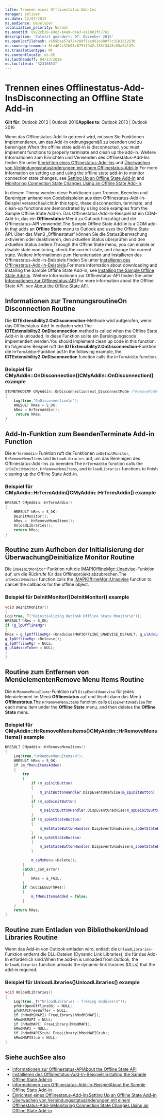 ```yaml
---
title: Trennen eines Offlinestatus-Add-Ins
manager: soliver
ms.date: 12/07/2015
ms.audience: Developer
localization_priority: Normal
ms.assetid: 6922cb38-a9e3-e4a9-d4a3-e11b81fc77e2
description: 'Zuletzt geändert: 07. Dezember 2015'
ms.openlocfilehash: c665bae57a72428df7acd92e080f7c31b131253b
ms.sourcegitcommit: 8fe462c32b91c87911942c188f3445e85a54137c
ms.translationtype: MT
ms.contentlocale: de-DE
ms.lasthandoff: 04/23/2019
ms.locfileid: "32316653"
---
```

# <a name="disconnecting-an-offline-state-add-in"></a><span data-ttu-id="60340-103">Trennen eines Offlinestatus-Add-Ins</span><span class="sxs-lookup"><span data-stu-id="60340-103">Disconnecting an Offline State Add-in</span></span>

<span data-ttu-id="60340-104">**Gilt für**: Outlook 2013 | Outlook 2016</span><span class="sxs-lookup"><span data-stu-id="60340-104">**Applies to**: Outlook 2013 | Outlook 2016</span></span> 
  
<span data-ttu-id="60340-105">Wenn das Offlinestatus-Add-In getrennt wird, müssen Sie Funktionen implementieren, um das Add-In ordnungsgemäß zu beenden und zu bereinigen.</span><span class="sxs-lookup"><span data-stu-id="60340-105">When the offline state add-in is disconnected, you must implement functions to properly terminate and clean up the add-in.</span></span> <span data-ttu-id="60340-106">Weitere Informationen zum Einrichten und Verwenden des Offlinestatus-Add-Ins finden Sie unter [Einrichten eines Offlinestatus-Add-Ins](setting-up-an-offline-state-add-in.md) und [Überwachen von Verbindungsstatusänderungen mit einem Offlinestatus-Add-In](monitoring-connection-state-changes-using-an-offline-state-add-in.md).</span><span class="sxs-lookup"><span data-stu-id="60340-106">For more information on setting up and using the offline state add-in to monitor connection state changes, see [Setting Up an Offline State Add-in](setting-up-an-offline-state-add-in.md) and [Monitoring Connection State Changes Using an Offline State Add-in](monitoring-connection-state-changes-using-an-offline-state-add-in.md).</span></span>
  
<span data-ttu-id="60340-107">In diesem Thema werden diese Funktionen zum Trennen, Beenden und Bereinigen anhand von Codebeispielen aus dem Offlinestatus-Add-In-Beispiel veranschaulicht.</span><span class="sxs-lookup"><span data-stu-id="60340-107">In this topic, these disconnection, terminate, and clean-up functions are demonstrated by using code examples from the Sample Offline State Add-in.</span></span> <span data-ttu-id="60340-108">Das Offlinestatus-Add-In-Beispiel ist ein COM-Add-In, das ein **Offlinestatus**-Menü zu Outlook hinzufügt und die Offlinestatus-API verwendet.</span><span class="sxs-lookup"><span data-stu-id="60340-108">The Sample Offline State Add-in is a COM add-in that adds an **Offline State** menu to Outlook and uses the Offline State API.</span></span> <span data-ttu-id="60340-109">Über das Menü „Offlinestatus“ können Sie die Statusüberwachung aktivieren oder deaktivieren, den aktuellen Status überprüfen und den aktuellen Status ändern.</span><span class="sxs-lookup"><span data-stu-id="60340-109">Through the Offline State menu, you can enable or disable state monitoring, check the current state, and change the current state.</span></span> <span data-ttu-id="60340-110">Weitere Informationen zum Herunterladen und Installieren des Offlinestatus-Add-In-Beispiels finden Sie unter [Installieren des Offlinestatus-Add-In-Beispiels](installing-the-sample-offline-state-add-in.md).</span><span class="sxs-lookup"><span data-stu-id="60340-110">For more information about downloading and installing the Sample Offline State Add-in, see [Installing the Sample Offline State Add-in](installing-the-sample-offline-state-add-in.md).</span></span> <span data-ttu-id="60340-111">Weitere Informationen zur Offlinestatus-API finden Sie unter [Informationen zur Offlinestatus-API](about-the-offline-state-api.md).</span><span class="sxs-lookup"><span data-stu-id="60340-111">For more information about the Offline State API, see [About the Offline State API](about-the-offline-state-api.md).</span></span>
  
## <a name="on-disconnection-routine"></a><span data-ttu-id="60340-112">Informationen zur Trennungsroutine</span><span class="sxs-lookup"><span data-stu-id="60340-112">On Disconnection Routine</span></span>

<span data-ttu-id="60340-113">Die **IDTExtensibility2.OnDisconnection**-Methode wird aufgerufen, wenn das Offlinestatus-Add-In entladen wird.</span><span class="sxs-lookup"><span data-stu-id="60340-113">The **IDTExtensibility2.OnDisconnection** method is called when the Offline State Add-in is unloaded.</span></span> <span data-ttu-id="60340-114">In diese Funktion sollte ein Bereinigungscode implementiert werden.</span><span class="sxs-lookup"><span data-stu-id="60340-114">You should implement clean up code in this function.</span></span> <span data-ttu-id="60340-115">Im folgenden Beispiel ruft die **IDTExtensibility2.OnDisconnection**-Funktion die `HrTermAddin`-Funktion auf.</span><span class="sxs-lookup"><span data-stu-id="60340-115">In the following example, the **IDTExtensibility2.OnDisconnection** function calls the  `HrTermAddin` function.</span></span> 
  
### <a name="cmyaddinondisconnection-example"></a><span data-ttu-id="60340-116">Beispiel für CMyAddin::OnDisconnection()</span><span class="sxs-lookup"><span data-stu-id="60340-116">CMyAddin::OnDisconnection() example</span></span>

```cpp
STDMETHODIMP CMyAddin::OnDisconnection(ext_DisconnectMode /*RemoveMode*/, SAFEARRAY * * /*custom*/) 
{ 
    Log(true,"OnDisconnection\n"); 
    HRESULT hRes = S_OK; 
    hRes = HrTermAddin(); 
     return hRes; 
}
```

## <a name="terminate-add-in-function"></a><span data-ttu-id="60340-117">Add-In-Funktion zum Beenden</span><span class="sxs-lookup"><span data-stu-id="60340-117">Terminate Add-in Function</span></span>

<span data-ttu-id="60340-118">Die `HrTermAddin`-Funktion ruft die Funktionen `inDeInitMonitor`, `HrRemoveMenuItems` und `UnloadLibraries` auf, um das Bereinigen des Offlinestatus-Add-Ins zu beenden.</span><span class="sxs-lookup"><span data-stu-id="60340-118">The  `HrTermAddin` function calls the  `inDeInitMonitor`,  `HrRemoveMenuItems`, and  `UnloadLibraries` functions to finish cleaning up the Offline State Add-in.</span></span> 
  
### <a name="cmyaddinhrtermaddin-example"></a><span data-ttu-id="60340-119">Beispiel für CMyAddin::HrTermAddin()</span><span class="sxs-lookup"><span data-stu-id="60340-119">CMyAddin::HrTermAddin() example</span></span>

```cpp
HRESULT CMyAddin::HrTermAddin() 
{ 
    HRESULT hRes = S_OK; 
    DeInitMonitor(); 
    hRes =  HrRemoveMenuItems(); 
    UnloadLibraries(); 
    return hRes; 
}
```

## <a name="deinitialize-monitor-routine"></a><span data-ttu-id="60340-120">Routine zum Aufheben der Initialisierung der Überwachung</span><span class="sxs-lookup"><span data-stu-id="60340-120">Deinitialize Monitor Routine</span></span>

<span data-ttu-id="60340-121">Die `inDeInitMonitor`-Funktion ruft die [IMAPIOfflineMgr::Unadvise](imapiofflinemgr-unadvise.md)-Funktion auf, um die Rückrufe für das Offlineprojekt abzubrechen.</span><span class="sxs-lookup"><span data-stu-id="60340-121">The  `inDeInitMonitor` function calls the [IMAPIOfflineMgr::Unadvise](imapiofflinemgr-unadvise.md) function to cancel the callbacks for the offline object.</span></span> 
  
### <a name="deinitmonitor-example"></a><span data-ttu-id="60340-122">Beispiel für DeInitMonitor()</span><span class="sxs-lookup"><span data-stu-id="60340-122">DeInitMonitor() example</span></span>

```cpp
void DeInitMonitor() 
{ 
Log(true,_T("Deinitializing Outlook Offline State Monitor\n")); 
HRESULT hRes = S_OK; 
if (g_lpOfflineMgr) 
{ 
hRes = g_lpOfflineMgr->Unadvise(MAPIOFFLINE_UNADVISE_DEFAULT, g_ulAdviseToken); 
g_lpOfflineMgr->Release(); 
g_lpOfflineMgr = NULL; 
g_ulAdviseToken = NULL; 
} 
}
```

## <a name="remove-menu-items-routine"></a><span data-ttu-id="60340-123">Routine zum Entfernen von Menüelementen</span><span class="sxs-lookup"><span data-stu-id="60340-123">Remove Menu Items Routine</span></span>

<span data-ttu-id="60340-124">Die `HrRemoveMenuItems`-Funktion ruft `DispEventUnadvise` für jedes Menüelement im Menü **Offlinestatus** auf und löscht dann das Menü **Offlinestatus**.</span><span class="sxs-lookup"><span data-stu-id="60340-124">The  `HrRemoveMenuItems` function calls  `DispEventUnadvise` for each menu item under the **Offline State** menu, and then deletes the **Offline State** menu.</span></span> 
  
### <a name="cmyaddinhrremovemenuitems-example"></a><span data-ttu-id="60340-125">Beispiel für CMyAddin::HrRemoveMenuItems()</span><span class="sxs-lookup"><span data-stu-id="60340-125">CMyAddin::HrRemoveMenuItems() example</span></span>

```cpp
HRESULT CMyAddin::HrRemoveMenuItems() 
{     
    Log(true,"HrRemoveMenuItems\n"); 
    HRESULT hRes = S_OK; 
    if (m_fMenuItemsAdded) 
    { 
        try 
        { 
            if (m_spInitButton) 
            { 
                m_InitButtonHandler.DispEventUnadvise(m_spInitButton); 
            } 
            if (m_spDeinitButton) 
            { 
                m_DeinitButtonHandler.DispEventUnadvise(m_spDeinitButton); 
            } 
            if (m_spGetStateButton) 
            { 
                m_GetStateButtonHandler.DispEventUnadvise(m_spGetStateButton); 
            } 
            if (m_spSetStateButton) 
            { 
                m_SetStateButtonHandler.DispEventUnadvise(m_spSetStateButton); 
            } 
 
            m_spMyMenu->Delete(); 
        } 
        catch(_com_error) 
        { 
            hRes = E_FAIL; 
        } 
        if (SUCCEEDED(hRes)) 
        { 
            m_fMenuItemsAdded = false; 
        } 
    } 
    return hRes; 
}
```

## <a name="unload-libraries-routine"></a><span data-ttu-id="60340-126">Routine zum Entladen von Bibliotheken</span><span class="sxs-lookup"><span data-stu-id="60340-126">Unload Libraries Routine</span></span>

<span data-ttu-id="60340-127">Wenn das Add-in von Outlook entladen wird, entlädt die `UnloadLibraries`-Funktion entfernt die DLL-Dateien (Dynamic Link Libraries), die für das Add-In erforderlich sind.</span><span class="sxs-lookup"><span data-stu-id="60340-127">When the add-in is unloaded from Outlook, the  `UnloadLibraries` function unloads the dynamic-link libraries (DLLs) that the add-in required.</span></span> 
  
### <a name="unloadlibraries-example"></a><span data-ttu-id="60340-128">Beispiel für UnloadLibraries()</span><span class="sxs-lookup"><span data-stu-id="60340-128">UnloadLibraries() example</span></span>

```cpp
void UnloadLibraries() 
{ 
    Log(true,_T("UnloadLibraries - freeing modules\n")); 
    pfnHrOpenOfflineObj = NULL; 
    pfnMAPIFreeBuffer = NULL; 
    if (hModMSMAPI) FreeLibrary(hModMSMAPI); 
    hModMSMAPI = NULL; 
    if (hModMAPI) FreeLibrary(hModMAPI); 
    hModMAPI = NULL; 
    if (hModMAPIStub) FreeLibrary(hModMAPIStub); 
    hModMAPIStub = NULL; 
}
```

## <a name="see-also"></a><span data-ttu-id="60340-129">Siehe auch</span><span class="sxs-lookup"><span data-stu-id="60340-129">See also</span></span>

- [<span data-ttu-id="60340-130">Informationen zur Offlinestatus-API</span><span class="sxs-lookup"><span data-stu-id="60340-130">About the Offline State API</span></span>](about-the-offline-state-api.md)
- [<span data-ttu-id="60340-131">Installieren des Offlinestatus-Add-In-Beispiels</span><span class="sxs-lookup"><span data-stu-id="60340-131">Installing the Sample Offline State Add-in</span></span>](installing-the-sample-offline-state-add-in.md)
- [<span data-ttu-id="60340-132">Informationen zum Offlinestatus-Add-In-Beispiel</span><span class="sxs-lookup"><span data-stu-id="60340-132">About the Sample Offline State Add-in</span></span>](about-the-sample-offline-state-add-in.md)
- [<span data-ttu-id="60340-133">Einrichten eines Offlinestatus-Add-Ins</span><span class="sxs-lookup"><span data-stu-id="60340-133">Setting Up an Offline State Add-in</span></span>](setting-up-an-offline-state-add-in.md)
- [<span data-ttu-id="60340-134">Überwachen von Verbindungsstatusänderungen mit einem Offlinestatus-Add-In</span><span class="sxs-lookup"><span data-stu-id="60340-134">Monitoring Connection State Changes Using an Offline State Add-in</span></span>](monitoring-connection-state-changes-using-an-offline-state-add-in.md)

